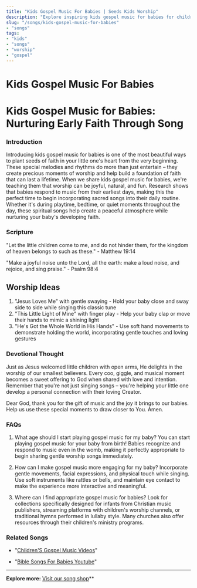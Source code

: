 ```yaml
---
title: "Kids Gospel Music For Babies | Seeds Kids Worship"
description: "Explore inspiring kids gospel music for babies for children's worship and faith development. Biblical music resources for families and ministry."
slug: "/songs/kids-gospel-music-for-babies"
- "songs"
tags:
- "kids"
- "songs"
- "worship"
- "gospel"
---
```


# Kids Gospel Music For Babies

# Kids Gospel Music for Babies: Nurturing Early Faith Through Song

### Introduction
Introducing kids gospel music for babies is one of the most beautiful ways to plant seeds of faith in your little one's heart from the very beginning. These special melodies and rhythms do more than just entertain – they create precious moments of worship and help build a foundation of faith that can last a lifetime. When we share kids gospel music for babies, we're teaching them that worship can be joyful, natural, and fun. Research shows that babies respond to music from their earliest days, making this the perfect time to begin incorporating sacred songs into their daily routine. Whether it's during playtime, bedtime, or quiet moments throughout the day, these spiritual songs help create a peaceful atmosphere while nurturing your baby's developing faith.

### Scripture
"Let the little children come to me, and do not hinder them, for the kingdom of heaven belongs to such as these." - Matthew 19:14

"Make a joyful noise unto the Lord, all the earth: make a loud noise, and rejoice, and sing praise." - Psalm 98:4

## Worship Ideas
1. "Jesus Loves Me" with gentle swaying - Hold your baby close and sway side to side while singing this classic tune
2. "This Little Light of Mine" with finger play - Help your baby clap or move their hands to mimic a shining light
3. "He's Got the Whole World in His Hands" - Use soft hand movements to demonstrate holding the world, incorporating gentle touches and loving gestures

### Devotional Thought
Just as Jesus welcomed little children with open arms, He delights in the worship of our smallest believers. Every coo, giggle, and musical moment becomes a sweet offering to God when shared with love and intention. Remember that you're not just singing songs – you're helping your little one develop a personal connection with their loving Creator.

Dear God, thank you for the gift of music and the joy it brings to our babies. Help us use these special moments to draw closer to You. Amen.

### FAQs
1. What age should I start playing gospel music for my baby?
You can start playing gospel music for your baby from birth! Babies recognize and respond to music even in the womb, making it perfectly appropriate to begin sharing gentle worship songs immediately.

2. How can I make gospel music more engaging for my baby?
Incorporate gentle movements, facial expressions, and physical touch while singing. Use soft instruments like rattles or bells, and maintain eye contact to make the experience more interactive and meaningful.

3. Where can I find appropriate gospel music for babies?
Look for collections specifically designed for infants from Christian music publishers, streaming platforms with children's worship channels, or traditional hymns performed in lullaby style. Many churches also offer resources through their children's ministry programs.

### Related Songs

- "[Children'S Gospel Music Videos](/songs/children-s-gospel-music-videos/)"

- "[Bible Songs For Babies Youtube](/songs/bible-songs-for-babies-youtube/)"

---

**Explore more:** [Visit our song shop](https://seedskidsworship.com/shop)**

<!-- Schema Markup -->
<script type="application/ld+json">
{
  "@context": "https://schema.org",
  "@type": "MusicRecording",
  "name": "Kids Gospel Music For Babies",
  "byArtist": {
    "@type": "MusicGroup",
    "name": "Seeds Kids Worship"
  },
  "isFamilyFriendly": true,
  "url": "https://seedskidsworship.com/songs/kids-gospel-music-for-babies/"
}
</script>